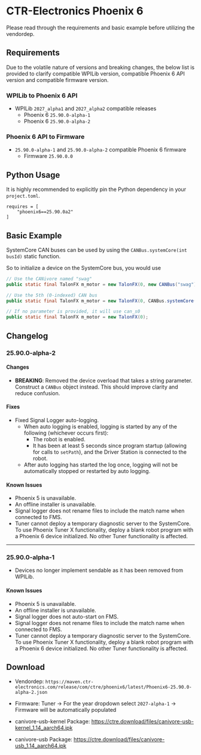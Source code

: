 # CTR-Electronics Phoenix 6

Please read through the requirements and basic example before utilizing the vendordep.

## Requirements

Due to the volatile nature of versions and breaking changes, the below list is provided to clarify compatible WPILib version, compatible Phoenix 6 API version and compatible firmware version.

### WPILib to Phoenix 6 API

- WPILib `2027_alpha1` and `2027_alpha2` compatible releases
  - Phoenix 6 `25.90.0-alpha-1`
  - Phoenix 6 `25.90.0-alpha-2`

### Phoenix 6 API to Firmware

- `25.90.0-alpha-1` and `25.90.0-alpha-2` compatible Phoenix 6 firmware
  - Firmware `25.90.0.0`

## Python Usage

It is highly recommended to explicitly pin the Python dependency in your `project.toml`.

```
requires = [
    "phoenix6==25.90.0a2"
]
```

## Basic Example

SystemCore CAN buses can be used by using the `CANBus.systemCore(int busId)` static function.

So to initialize a device on the SystemCore bus, you would use 

```java
// Use the CANivore named "swag"
public static final TalonFX m_motor = new TalonFX(0, new CANBus("swag"));

// Use the 5th (0-indexed) CAN bus
public static final TalonFX m_motor = new TalonFX(0, CANBus.systemCore(4));

// If no parameter is provided, it will use can_s0
public static final TalonFX m_motor = new TalonFX(0);
```

## Changelog

### 25.90.0-alpha-2

#### Changes

- **BREAKING**: Removed the device overload that takes a string parameter. Construct a `CANBus` object instead. This should improve clarity and reduce confusion.

#### Fixes

- Fixed Signal Logger auto-logging.
  - When auto logging is enabled, logging is started by any of the following (whichever occurs first):
    - The robot is enabled.
    - It has been at least 5 seconds since program startup (allowing for calls to `setPath`), and the Driver Station is connected to the robot.
  - After auto logging has started the log once, logging will not be automatically stopped or restarted by auto logging.

#### Known Issues

- Phoenix 5 is unavailable.
- An offline installer is unavailable.
- Signal logger does not rename files to include the match name when connected to FMS.
- Tuner cannot deploy a temporary diagnostic server to the SystemCore. To use Phoenix Tuner X functionality, deploy a blank robot program with a Phoenix 6 device initialized. No other Tuner functionality is affected.

<hr/>

### 25.90.0-alpha-1

- Devices no longer implement sendable as it has been removed from WPILib.

#### Known Issues

- Phoenix 5 is unavailable.
- An offline installer is unavailable.
- Signal logger does not auto-start on FMS.
- Signal logger does not rename files to include the match name when connected to FMS.
- Tuner cannot deploy a temporary diagnostic server to the SystemCore. To use Phoenix Tuner X functionality, deploy a blank robot program with a Phoenix 6 device initialized. No other Tuner functionality is affected.

## Download

* Vendordep: `https://maven.ctr-electronics.com/release/com/ctre/phoenix6/latest/Phoenix6-25.90.0-alpha-2.json`

* Firmware: Tuner -> For the year dropdown select `2027-alpha-1` -> Firmware will be automatically populated

* canivore-usb-kernel Package: https://ctre.download/files/canivore-usb-kernel_1.14_aarch64.ipk

* canivore-usb Package: https://ctre.download/files/canivore-usb_1.14_aarch64.ipk